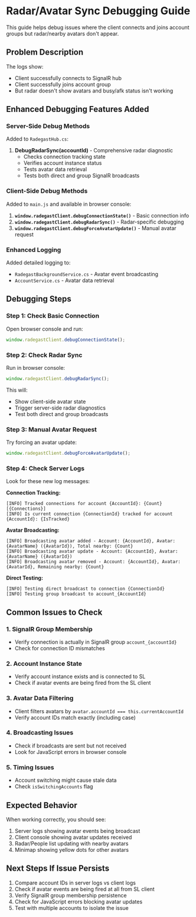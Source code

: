 # Radar/Avatar Sync Debugging Guide

This guide helps debug issues where the client connects and joins account groups but radar/nearby avatars don't appear.

## Problem Description
The logs show:
- Client successfully connects to SignalR hub
- Client successfully joins account group 
- But radar doesn't show avatars and busy/afk status isn't working

## Enhanced Debugging Features Added

### Server-Side Debug Methods
Added to `RadegastHub.cs`:

1. **DebugRadarSync(accountId)** - Comprehensive radar diagnostic
   - Checks connection tracking state
   - Verifies account instance status
   - Tests avatar data retrieval
   - Tests both direct and group SignalR broadcasts

### Client-Side Debug Methods
Added to `main.js` and available in browser console:

1. **`window.radegastClient.debugConnectionState()`** - Basic connection info
2. **`window.radegastClient.debugRadarSync()`** - Radar-specific debugging
3. **`window.radegastClient.debugForceAvatarUpdate()`** - Manual avatar request

### Enhanced Logging
Added detailed logging to:
- `RadegastBackgroundService.cs` - Avatar event broadcasting
- `AccountService.cs` - Avatar data retrieval

## Debugging Steps

### Step 1: Check Basic Connection
Open browser console and run:
```javascript
window.radegastClient.debugConnectionState();
```

### Step 2: Check Radar Sync
Run in browser console:
```javascript
window.radegastClient.debugRadarSync();
```

This will:
- Show client-side avatar state
- Trigger server-side radar diagnostics
- Test both direct and group broadcasts

### Step 3: Manual Avatar Request
Try forcing an avatar update:
```javascript
window.radegastClient.debugForceAvatarUpdate();
```

### Step 4: Check Server Logs
Look for these new log messages:

**Connection Tracking:**
```
[INFO] Tracked connections for account {AccountId}: {Count} [{Connections}]
[INFO] Is current connection {ConnectionId} tracked for account {AccountId}: {IsTracked}
```

**Avatar Broadcasting:**
```
[INFO] Broadcasting avatar added - Account: {AccountId}, Avatar: {AvatarName} ({AvatarId}), Total nearby: {Count}
[INFO] Broadcasting avatar update - Account: {AccountId}, Avatar: {AvatarName} ({AvatarId})
[INFO] Broadcasting avatar removed - Account: {AccountId}, Avatar: {AvatarId}, Remaining nearby: {Count}
```

**Direct Testing:**
```
[INFO] Testing direct broadcast to connection {ConnectionId}
[INFO] Testing group broadcast to account_{AccountId}
```

## Common Issues to Check

### 1. SignalR Group Membership
- Verify connection is actually in SignalR group `account_{accountId}`
- Check for connection ID mismatches

### 2. Account Instance State
- Verify account instance exists and is connected to SL
- Check if avatar events are being fired from the SL client

### 3. Avatar Data Filtering
- Client filters avatars by `avatar.accountId === this.currentAccountId`
- Verify account IDs match exactly (including case)

### 4. Broadcasting Issues
- Check if broadcasts are sent but not received
- Look for JavaScript errors in browser console

### 5. Timing Issues
- Account switching might cause stale data
- Check `isSwitchingAccounts` flag

## Expected Behavior

When working correctly, you should see:
1. Server logs showing avatar events being broadcast
2. Client console showing avatar updates received
3. Radar/People list updating with nearby avatars
4. Minimap showing yellow dots for other avatars

## Next Steps If Issue Persists

1. Compare account IDs in server logs vs client logs
2. Check if avatar events are being fired at all from SL client
3. Verify SignalR group membership persistence
4. Check for JavaScript errors blocking avatar updates
5. Test with multiple accounts to isolate the issue